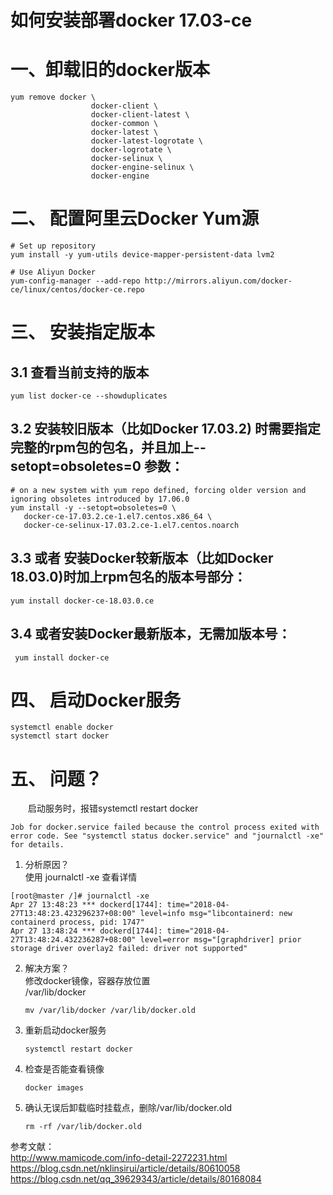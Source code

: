 # 如何安装部署docker 17.03-ce 

# 一、卸载旧的docker版本  
```
yum remove docker \
                  docker-client \
                  docker-client-latest \
                  docker-common \
                  docker-latest \
                  docker-latest-logrotate \
                  docker-logrotate \
                  docker-selinux \
                  docker-engine-selinux \
                  docker-engine
```  
# 二、 配置阿里云Docker Yum源  
```
# Set up repository
yum install -y yum-utils device-mapper-persistent-data lvm2

# Use Aliyun Docker
yum-config-manager --add-repo http://mirrors.aliyun.com/docker-ce/linux/centos/docker-ce.repo

```  

# 三、 安装指定版本
## 3.1 查看当前支持的版本
```
yum list docker-ce --showduplicates
```
## 3.2 安装较旧版本（比如Docker 17.03.2) 时需要指定完整的rpm包的包名，并且加上--setopt=obsoletes=0 参数：
```
# on a new system with yum repo defined, forcing older version and ignoring obsoletes introduced by 17.06.0
yum install -y --setopt=obsoletes=0 \
   docker-ce-17.03.2.ce-1.el7.centos.x86_64 \
   docker-ce-selinux-17.03.2.ce-1.el7.centos.noarch
``` 

## 3.3 或者 安装Docker较新版本（比如Docker 18.03.0)时加上rpm包名的版本号部分：
```
yum install docker-ce-18.03.0.ce
```
## 3.4 或者安装Docker最新版本，无需加版本号：
```
 yum install docker-ce
```  
# 四、 启动Docker服务  
```
systemctl enable docker
systemctl start docker
```
# 五、 问题？ 
&ensp;&ensp;&ensp;&ensp;启动服务时，报错systemctl restart docker  
```
Job for docker.service failed because the control process exited with error code. See "systemctl status docker.service" and "journalctl -xe" for details.
```  
1. 分析原因？   
使用 journalctl -xe 查看详情
```
[root@master /]# journalctl -xe
Apr 27 13:48:23 *** dockerd[1744]: time="2018-04-27T13:48:23.423296237+08:00" level=info msg="libcontainerd: new containerd process, pid: 1747"
Apr 27 13:48:24 *** dockerd[1744]: time="2018-04-27T13:48:24.432236287+08:00" level=error msg="[graphdriver] prior storage driver overlay2 failed: driver not supported"
```  
2. 解决方案？   
修改docker镜像，容器存放位置  
/var/lib/docker   
    ```
    mv /var/lib/docker /var/lib/docker.old  
    ```  
3. 重新启动docker服务  
    ```
    systemctl restart docker
    ```  
4. 检查是否能查看镜像  
    ```
    docker images 
    ``` 
5. 确认无误后卸载临时挂载点，删除/var/lib/docker.old  
    ```
    rm -rf /var/lib/docker.old
    ```  

参考文献：  
http://www.mamicode.com/info-detail-2272231.html 
https://blog.csdn.net/nklinsirui/article/details/80610058  
https://blog.csdn.net/qq_39629343/article/details/80168084 
